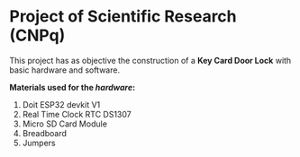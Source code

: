 
# Project of Scientific Research (CNPq)

This project has as objective the construction of a **Key Card Door Lock** with basic hardware and software.

**Materials used for the *hardware*:**
1. Doit ESP32 devkit V1
2. Real Time Clock RTC DS1307
3. Micro SD Card Module
4. Breadboard
5. Jumpers
 
